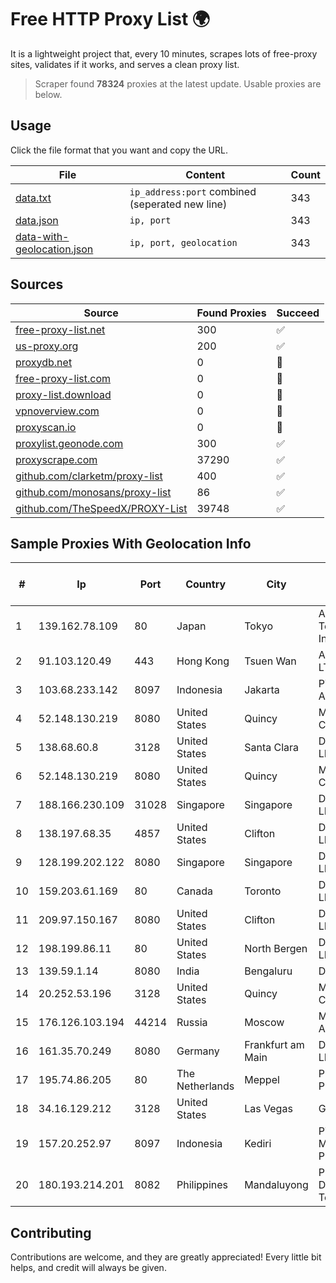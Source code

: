 
# Free HTTP Proxy List 🌍

It is a lightweight project that, every 10 minutes, scrapes lots of free-proxy sites, validates if it works, and serves a clean proxy list.


> Scraper found **78324** proxies at the latest update. Usable proxies are below.

## Usage

Click the file format that you want and copy the URL.


|File|Content|Count|
|----|-------|-----|
|[data.txt](https://raw.githubusercontent.com/themiralay/Proxy-List-World/master/data.txt)|`ip_address:port` combined (seperated new line)|343|
|[data.json](https://raw.githubusercontent.com/themiralay/Proxy-List-World/master/data.json)|`ip, port`|343|
|[data-with-geolocation.json](https://raw.githubusercontent.com/themiralay/Proxy-List-World/master/data-with-geolocation.json)|`ip, port, geolocation`|343|

## Sources

|Source|Found Proxies|Succeed|
|------|-------------|-------|
|[free-proxy-list.net](https://free-proxy-list.net)|300|✅|
|[us-proxy.org](https://www.us-proxy.org)|200|✅|
|[proxydb.net](http://proxydb.net)|0|🚫|
|[free-proxy-list.com](https://free-proxy-list.com/?page=&port=&type%5B%5D=http&type%5B%5D=https&up_time=0&search=Search)|0|🚫|
|[proxy-list.download](https://www.proxy-list.download/HTTP)|0|🚫|
|[vpnoverview.com](https://vpnoverview.com/privacy/anonymous-browsing/free-proxy-servers)|0|🚫|
|[proxyscan.io](https://www.proxyscan.io)|0|🚫|
|[proxylist.geonode.com](https://proxylist.geonode.com/api/proxy-list?limit=300&page=1&sort_by=lastChecked&sort_type=desc&protocols=http,https)|300|✅|
|[proxyscrape.com](https://api.proxyscrape.com/v2/?request=displayproxies&protocol=http&timeout=10000&country=all&ssl=all&anonymity=all)|37290|✅|
|[github.com/clarketm/proxy-list](https://raw.githubusercontent.com/clarketm/proxy-list/master/proxy-list-raw.txt)|400|✅|
|[github.com/monosans/proxy-list](https://raw.githubusercontent.com/monosans/proxy-list/main/proxies/http.txt)|86|✅|
|[github.com/TheSpeedX/PROXY-List](https://raw.githubusercontent.com/TheSpeedX/PROXY-List/master/http.txt)|39748|✅|


## Sample Proxies With Geolocation Info

|#|Ip|Port|Country|City|Internet Service Provider|
|-|--|----|-------|----|-------------------------|
|1|139.162.78.109|80|Japan|Tokyo|Akamai Technologies, Inc.|
|2|91.103.120.49|443|Hong Kong|Tsuen Wan|Alice Networks LTD|
|3|103.68.233.142|8097|Indonesia|Jakarta|PT OREN ABADI SAKTI|
|4|52.148.130.219|8080|United States|Quincy|Microsoft Corporation|
|5|138.68.60.8|3128|United States|Santa Clara|DigitalOcean, LLC|
|6|52.148.130.219|8080|United States|Quincy|Microsoft Corporation|
|7|188.166.230.109|31028|Singapore|Singapore|DigitalOcean, LLC|
|8|138.197.68.35|4857|United States|Clifton|DigitalOcean, LLC|
|9|128.199.202.122|8080|Singapore|Singapore|DigitalOcean, LLC|
|10|159.203.61.169|80|Canada|Toronto|DigitalOcean, LLC|
|11|209.97.150.167|8080|United States|Clifton|DigitalOcean, LLC|
|12|198.199.86.11|80|United States|North Bergen|DigitalOcean, LLC|
|13|139.59.1.14|8080|India|Bengaluru|DIGITALOCEAN|
|14|20.252.53.196|3128|United States|Quincy|Microsoft Corporation|
|15|176.126.103.194|44214|Russia|Moscow|Miglovets Egor Andreevich|
|16|161.35.70.249|8080|Germany|Frankfurt am Main|DigitalOcean, LLC|
|17|195.74.86.205|80|The Netherlands|Meppel|PQ HOSTING PLUS S.R.L.|
|18|34.16.129.212|3128|United States|Las Vegas|Google LLC|
|19|157.20.252.97|8097|Indonesia|Kediri|PT.Global Media Data Prima|
|20|180.193.214.201|8082|Philippines|Mandaluyong|Philippine Long Distance Telephone Co.|



## Contributing

Contributions are welcome, and they are greatly appreciated! Every
little bit helps, and credit will always be given.

